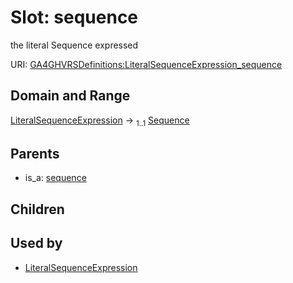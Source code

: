 
# Slot: sequence


the literal Sequence expressed

URI: [GA4GHVRSDefinitions:LiteralSequenceExpression_sequence](GA4GHVRSDefinitionsLiteralSequenceExpression_sequence)


## Domain and Range

[LiteralSequenceExpression](LiteralSequenceExpression.md) &#8594;  <sub>1..1</sub> [Sequence](Sequence.md)

## Parents

 *  is_a: [sequence](sequence.md)

## Children


## Used by

 * [LiteralSequenceExpression](LiteralSequenceExpression.md)
